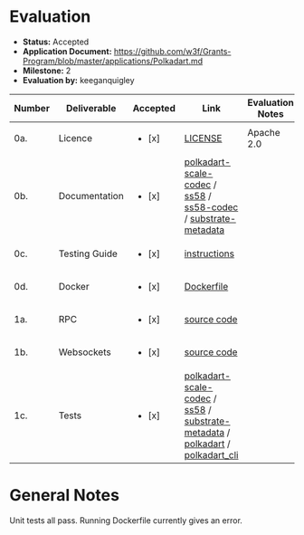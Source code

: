 # Evaluation

- **Status:** Accepted
- **Application Document:** https://github.com/w3f/Grants-Program/blob/master/applications/Polkadart.md
- **Milestone:** 2
- **Evaluation by:** keeganquigley

| Number | Deliverable | Accepted | Link | Evaluation Notes |
| ------ | ----------- | -------- | ---- |----------------- |
| 0a. | Licence | <ul><li>[x] </li></ul> | [LICENSE](https://github.com/rankanizer/polkadart/blob/main/LICENSE) | Apache 2.0
| 0b. | Documentation | <ul><li>[x] </li></ul> | [polkadart-scale-codec](https://github.com/rankanizer/polkadart/blob/main/packages/polkadart_scale_codec/README.md) / [ss58](https://github.com/rankanizer/polkadart/blob/main/packages/ss58/README.md) / [ss58-codec](https://github.com/rankanizer/polkadart/blob/main/packages/ss58_codec/README.md) / [substrate-metadata](https://github.com/rankanizer/polkadart/blob/main/packages/substrate_metadata/README.md) |
| 0c. | Testing Guide | <ul><li>[x] </li></ul> | [instructions](https://github.com/rankanizer/polkadart/blob/d112181c8769a8e74d3eff57a46940a3dbf7370c/README.md) | |
| 0d. | Docker | <ul><li>[x] </li></ul> | [Dockerfile](https://github.com/rankanizer/polkadart/blob/main/docker/Dockerfile) | 
| 1a. | RPC | <ul><li>[x] </li></ul> | [source code](https://github.com/rankanizer/polkadart/blob/d112181c8769a8e74d3eff57a46940a3dbf7370c/packages/polkadart/lib/provider.dart#L62-L110) | |
| 1b. | Websockets | <ul><li>[x] </li></ul> | [source code](https://github.com/rankanizer/polkadart/blob/d112181c8769a8e74d3eff57a46940a3dbf7370c/packages/polkadart/lib/provider.dart#L112-L299) | 
| 1c. | Tests | <ul><li>[x] </li></ul> | [polkadart-scale-codec](https://github.com/rankanizer/polkadart/tree/main/packages/polkadart_scale_codec/test) / [ss58](https://github.com/rankanizer/polkadart/tree/main/packages/ss58/test) / [substrate-metadata](https://github.com/rankanizer/polkadart/tree/main/packages/substrate_metadata/test/metadata) / [polkadart](https://github.com/rankanizer/polkadart/tree/d112181c8769a8e74d3eff57a46940a3dbf7370c/packages/polkadart/test) / [polkadart_cli](https://github.com/rankanizer/polkadart/tree/d112181c8769a8e74d3eff57a46940a3dbf7370c/packages/polkadart_cli/test/typegen)

# General Notes

Unit tests all pass. Running Dockerfile currently gives an error.
